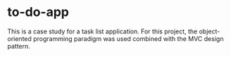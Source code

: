 # to-do-app
This is a case study for a task list application. 
For this project, the object-oriented programming paradigm  was used combined with the MVC design pattern.

